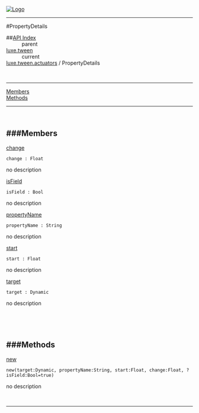 
[![Logo](../../../../images/logo.png)](../../../../index.html)

---

#PropertyDetails


##[API Index](../../../../api/index.html#luxe.tween)   
&emsp;&emsp;&emsp;parent    
[luxe.tween](../)     
&emsp;&emsp;&emsp;current    
[luxe.tween.actuators](./) / PropertyDetails

<br/>

---


[Members](#Members)   
[Methods](#Methods)   


---

&nbsp;   

<a class="lift" name="Members" ></a>
###Members   
---
<a class="lift" name="change" href="#change">change</a>



`change : Float`

<span class="small_desc_flat"> no description </span>   

<a class="lift" name="isField" href="#isField">isField</a>



`isField : Bool`

<span class="small_desc_flat"> no description </span>   

<a class="lift" name="propertyName" href="#propertyName">propertyName</a>



`propertyName : String`

<span class="small_desc_flat"> no description </span>   

<a class="lift" name="start" href="#start">start</a>



`start : Float`

<span class="small_desc_flat"> no description </span>   

<a class="lift" name="target" href="#target">target</a>



`target : Dynamic`

<span class="small_desc_flat"> no description </span>   

&nbsp;   

&nbsp;   

<a class="lift" name="Methods" ></a>
###Methods   
---
<a class="lift" name="new" href="#new">new</a>



`new(target:Dynamic, propertyName:String, start:Float, change:Float, ?isField:Bool=true) `

<span class="small_desc_flat"> no description </span>   



&nbsp;
&nbsp;
&nbsp;

---  


&nbsp;   
&nbsp;   